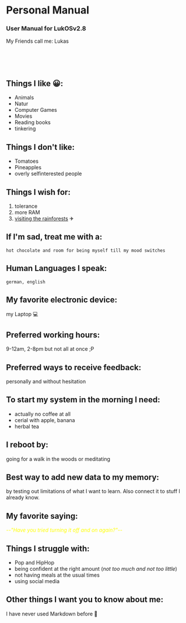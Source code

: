 # Personal Manual

### User Manual for LukOSv2.8

My Friends call me: Lukas

<!--img src="./image.png" style="border-radius: 300px; width: 150px;" alt="hamster"-->
<br />
<br />
<br />

## Things I like &#128512;: 
- Animals
- Natur
- Computer Games
- Movies
- Reading books
- tinkering

## Things I don't like: 
+ Tomatoes
+ Pineapples
+ overly selfinterested people

## Things I wish for: 
1. tolerance
2. more RAM
3. [visiting the rainforests](http://example.com/) &#9992;

## If I'm sad, treat me with a: 
    hot chocolate and room for being myself till my mood switches

## Human Languages I speak:
    german, english

## My favorite electronic device:
my Laptop &#128187;

## Preferred working hours:
9-12am, 2-8pm but not all at once ;P

## Preferred ways to receive feedback: 
personally and without hesitation

## To start my system in the morning I need:
* actually no coffee at all
* cerial with apple, banana
* herbal tea

## I reboot by:
going for a walk in the woods or meditating

## Best way to add new data to my memory:
by testing out limitations of what I want to learn. Also connect it to stuff I already know.

## My favorite saying: 
<quote style="font-style: italic; color: yellow;">--"Have you tried turning it off and on again?"--</quote>

## Things I struggle with: 
+ Pop and HipHop
+ being confident at the right amount (<em>not too much and not too little</em>)
+ not having meals at the usual times
+ using social media

## Other things I want you to know about me: 
I have never used Markdown before 👀
